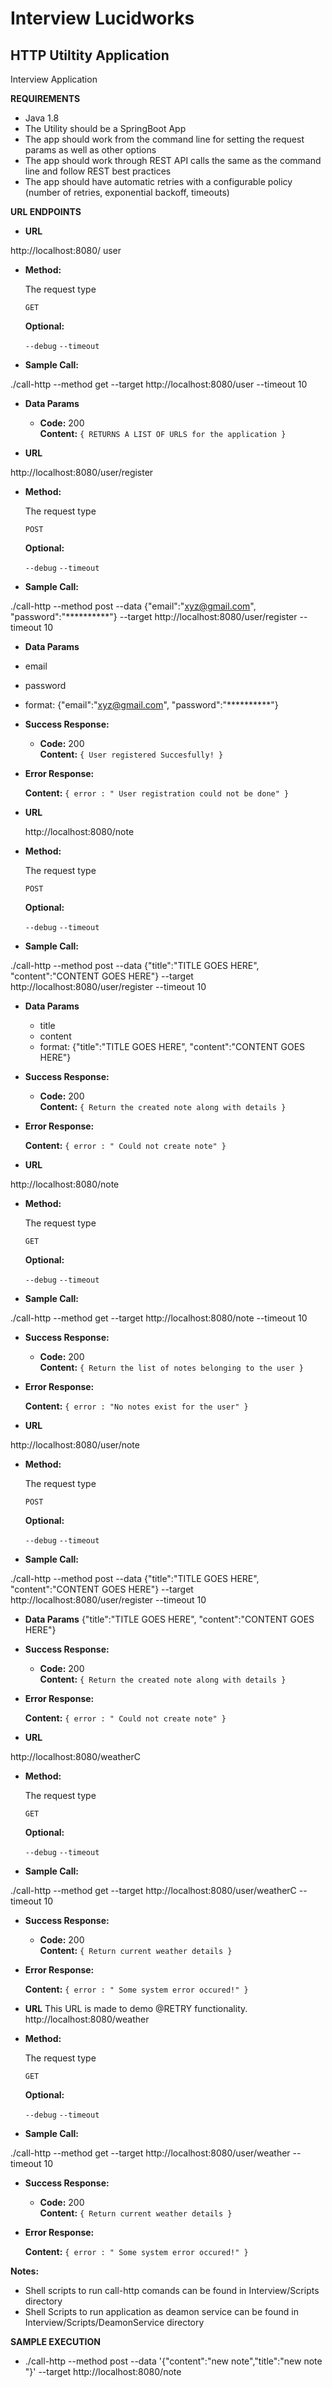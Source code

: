 # Interview Lucidworks

**HTTP Utiltity Application**
----------------------------------
 Interview Application
 
 **REQUIREMENTS**
*   Java 1.8
*   The Utility should be a SpringBoot App
*   The app should work from the command line for setting the request params as
    well as other options
*   The app should work through REST API calls the same as the command line and
    follow REST best practices
*   The app should have automatic retries with a configurable policy (number of
    retries, exponential backoff, timeouts)

**URL ENDPOINTS**

* **URL**

 http://localhost:8080/ user
* **Method:**
  
  The request type

  `GET`
  

   **Optional:**
 
   `--debug`
   `--timeout`
   
* **Sample Call:**

 ./call-http --method get --target http://localhost:8080/user --timeout 10  

* **Data Params**

  * **Code:** 200 <br />
    **Content:** `{ RETURNS A LIST OF URLS for the application }`

* **URL**

 http://localhost:8080/user/register
* **Method:**
  
  The request type

  `POST`
  
   **Optional:**
 
   `--debug`
   `--timeout`
   
* **Sample Call:**

 ./call-http --method post --data {"email":"xyz@gmail.com", "password":"**********"} --target http://localhost:8080/user/register --timeout 10  

* **Data Params**
 * email
 * password
 * format:  {"email":"xyz@gmail.com", "password":"**********"}
 

* **Success Response:**
  
 
  * **Code:** 200 <br />
    **Content:** `{ User registered Succesfully! }`
 
* **Error Response:**

    **Content:** `{ error : " User registration could not be done" }`





* **URL**

   http://localhost:8080/note
* **Method:**
  
  The request type

  `POST`
  

   **Optional:**
 
   `--debug`
   `--timeout`
   
* **Sample Call:**

 ./call-http --method post --data {"title":"TITLE GOES HERE", "content":"CONTENT GOES HERE"} --target http://localhost:8080/user/register --timeout 10  

* **Data Params**
  * title
  * content
  * format: {"title":"TITLE GOES HERE", "content":"CONTENT GOES HERE"}
 

* **Success Response:**
  
 
  * **Code:** 200 <br />
    **Content:** `{ Return the created note along with details }`
 
* **Error Response:**

    **Content:** `{ error : " Could not create note" }`



* **URL**

 http://localhost:8080/note
* **Method:**
  
  The request type

  `GET`
  

   **Optional:**
 
   `--debug`
   `--timeout`
   
* **Sample Call:**

 ./call-http --method get --target http://localhost:8080/note --timeout 10  
 

* **Success Response:**
  
 
  * **Code:** 200 <br />
    **Content:** `{ Return the list of notes belonging to the user }`
 
* **Error Response:**

    **Content:** `{ error : "No notes exist for the user" }`



* **URL**

 http://localhost:8080/user/note
* **Method:**
  
  The request type

  `POST`
  

   **Optional:**
 
   `--debug`
   `--timeout`
   
* **Sample Call:**

 ./call-http --method post --data {"title":"TITLE GOES HERE", "content":"CONTENT GOES HERE"} --target http://localhost:8080/user/register --timeout 10  

* **Data Params**
 {"title":"TITLE GOES HERE", "content":"CONTENT GOES HERE"}
 

* **Success Response:**
  
 
  * **Code:** 200 <br />
    **Content:** `{ Return the created note along with details }`
 
* **Error Response:**

    **Content:** `{ error : " Could not create note" }`




* **URL**

 http://localhost:8080/weatherC
* **Method:**
  
  The request type

  `GET`
  

   **Optional:**
 
   `--debug`
   `--timeout`
   
* **Sample Call:**

 ./call-http --method get  --target http://localhost:8080/user/weatherC --timeout 10  

* **Success Response:**
  
 
  * **Code:** 200 <br />
    **Content:** `{ Return current weather details }`
 
* **Error Response:**

    **Content:** `{ error : " Some system error occured!" }`




* **URL**
This URL is made to demo @RETRY functionality.
 http://localhost:8080/weather
* **Method:**
  
  The request type

  `GET`
  

   **Optional:**
 
   `--debug`
   `--timeout`
   
* **Sample Call:**

 ./call-http --method get  --target http://localhost:8080/user/weather --timeout 10  

* **Success Response:**
  
 
  * **Code:** 200 <br />
    **Content:** `{ Return current weather details }`
 
* **Error Response:**

    **Content:** `{ error : " Some system error occured!" }`





**Notes:**

*  Shell scripts to run call-http comands can be found in Interview/Scripts directory
*  Shell Scripts to run application as deamon service can be found in Interview/Scripts/DeamonService directory

**SAMPLE EXECUTION**

* ./call-http --method post --data '{"content":"new note","title":"new note "}' --target  http://localhost:8080/note



